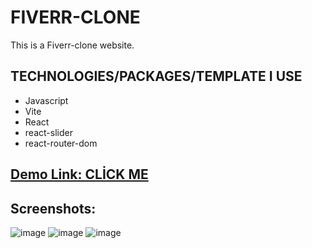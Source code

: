 # FIVERR-CLONE

This is a Fiverr-clone website. 


## TECHNOLOGIES/PACKAGES/TEMPLATE I USE
* Javascript
* Vite
* React
* react-slider
* react-router-dom



##  <a href="https://64469c943051eb4588d96fd7--voluble-malabi-209e78.netlify.app/" target="_blank" alt="demo link">Demo Link: CLİCK ME </a>

## Screenshots:
![image](https://user-images.githubusercontent.com/72821281/234041788-6ce912f2-3c54-4afb-9bf2-10ec45c55c00.png)
![image](https://user-images.githubusercontent.com/72821281/234041931-acae6fd8-772c-48ea-9784-a08151bd8b23.png)
![image](https://user-images.githubusercontent.com/72821281/234041958-b8a46461-5718-435f-bb6c-ac2d6f26b237.png)


